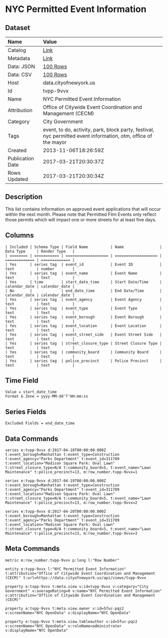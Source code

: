 # NYC Permitted Event Information

## Dataset

| Name | Value |
| :--- | :---- |
| Catalog | [Link](https://catalog.data.gov/dataset/nyc-permitted-event-information-71bb2) |
| Metadata | [Link](https://data.cityofnewyork.us/api/views/tvpp-9vvx) |
| Data: JSON | [100 Rows](https://data.cityofnewyork.us/api/views/tvpp-9vvx/rows.json?max_rows=100) |
| Data: CSV | [100 Rows](https://data.cityofnewyork.us/api/views/tvpp-9vvx/rows.csv?max_rows=100) |
| Host | data.cityofnewyork.us |
| Id | tvpp-9vvx |
| Name | NYC Permitted Event Information |
| Attribution | Office of Citywide Event Coordination and Management (CECM) |
| Category | City Government |
| Tags | event, to do, activity, park, block party, festival, nyc permitted event information, otm, office of the mayor |
| Created | 2013-11-06T18:26:59Z |
| Publication Date | 2017-03-21T20:30:37Z |
| Rows Updated | 2017-03-21T20:30:34Z |

## Description

This list contains information on approved event applications that will occur within the next month. Please note that Permitted Film Events only reflect those permits which will impact one or more streets for at least five days.

## Columns

```ls
| Included | Schema Type | Field Name          | Name                | Data Type     | Render Type   |
| ======== | =========== | =================== | =================== | ============= | ============= |
| Yes      | series tag  | event_id            | Event ID            | text          | number        |
| Yes      | series tag  | event_name          | Event Name          | text          | text          |
| Yes      | time        | start_date_time     | Start Date/Time     | calendar_date | calendar_date |
| No       |             | end_date_time       | End Date/Time       | calendar_date | calendar_date |
| Yes      | series tag  | event_agency        | Event Agency        | text          | text          |
| Yes      | series tag  | event_type          | Event Type          | text          | text          |
| Yes      | series tag  | event_borough       | Event Borough       | text          | text          |
| Yes      | series tag  | event_location      | Event Location      | text          | text          |
| Yes      | series tag  | event_street_side   | Event Street Side   | text          | text          |
| Yes      | series tag  | street_closure_type | Street Closure Type | text          | text          |
| Yes      | series tag  | community_board     | Community Board     | text          | text          |
| Yes      | series tag  | police_precinct     | Police Precinct     | text          | text          |
```

## Time Field

```ls
Value = start_date_time
Format & Zone = yyyy-MM-dd'T'HH:mm:ss
```

## Series Fields

```ls
Excluded Fields = end_date_time
```

## Data Commands

```ls
series e:tvpp-9vvx d:2017-04-18T00:00:00.000Z t:event_borough=Manhattan t:event_type=Construction t:event_agency="Parks Department" t:event_id=311709 t:event_location="Madison Square Park: Oval Lawn" t:street_closure_type=N/A t:community_board=5, t:event_name="Lawn Maintenance" t:police_precinct=13, m:row_number.tvpp-9vvx=1

series e:tvpp-9vvx d:2017-04-19T00:00:00.000Z t:event_borough=Manhattan t:event_type=Construction t:event_agency="Parks Department" t:event_id=311709 t:event_location="Madison Square Park: Oval Lawn" t:street_closure_type=N/A t:community_board=5, t:event_name="Lawn Maintenance" t:police_precinct=13, m:row_number.tvpp-9vvx=2

series e:tvpp-9vvx d:2017-04-20T00:00:00.000Z t:event_borough=Manhattan t:event_type=Construction t:event_agency="Parks Department" t:event_id=311709 t:event_location="Madison Square Park: Oval Lawn" t:street_closure_type=N/A t:community_board=5, t:event_name="Lawn Maintenance" t:police_precinct=13, m:row_number.tvpp-9vvx=3
```

## Meta Commands

```ls
metric m:row_number.tvpp-9vvx p:long l:"Row Number"

entity e:tvpp-9vvx l:"NYC Permitted Event Information" t:attribution="Office of Citywide Event Coordination and Management (CECM)" t:url=https://data.cityofnewyork.us/api/views/tvpp-9vvx

property e:tvpp-9vvx t:meta.view v:id=tvpp-9vvx v:category="City Government" v:averageRating=0 v:name="NYC Permitted Event Information" v:attribution="Office of Citywide Event Coordination and Management (CECM)"

property e:tvpp-9vvx t:meta.view.owner v:id=5fuc-pqz2 v:screenName="NYC OpenData" v:displayName="NYC OpenData"

property e:tvpp-9vvx t:meta.view.tableauthor v:id=5fuc-pqz2 v:screenName="NYC OpenData" v:roleName=administrator v:displayName="NYC OpenData"
```